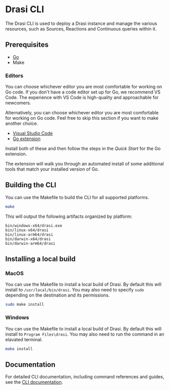 # Drasi CLI

The Drasi CLI is used to deploy a Drasi instance and manage the various resources, such as Sources, Reactions and Continuous queries within it.

## Prerequisites

- [Go](https://golang.org/doc/install)
- Make

### Editors

You can choose whichever editor you are most comfortable for working on Go code. If you don't have a code editor set up for Go, we recommend VS Code. The experience with VS Code is high-quality and approachable for newcomers.

Alternatively, you can choose whichever editor you are most comfortable for working on Go code. Feel free to skip this section if you want to make another choice.

- [Visual Studio Code](https://code.visualstudio.com/)
- [Go extension](https://marketplace.visualstudio.com/items?itemName=golang.go)

Install both of these and then follow the steps in the *Quick Start* for the Go extension.

The extension will walk you through an automated install of some additional tools that match your installed version of Go.


## Building the CLI

You can use the Makefile to build the CLI for all supported platforms.

```sh
make
```

This will output the following artifacts organized by platform:

```
bin/windows-x64/drasi.exe
bin/linux-x64/drasi
bin/linux-arm64/drasi
bin/darwin-x64/drasi
bin/darwin-arm64/drasi
```

## Installing a local build


### MacOS

You can use the Makefile to install a local build of Drasi. By default this will install to `/usr/local/bin/drasi`. You may also need to specify `sudo` depending on the destination and its permissions.

```sh
sudo make install
```

### Windows

You can use the Makefile to install a local build of Drasi. By default this will install to `Program Files\drasi`. You may also need to run the command in an elavated terminal.

```sh
make install
```

## Documentation

For detailed CLI documentation, including command references and guides, see the [CLI documentation](../docs/cli/README.md).
